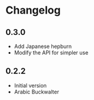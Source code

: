 # Changelog

## 0.3.0

* Add Japanese hepburn
* Modify the API for simpler use

## 0.2.2

* Initial version
* Arabic Buckwalter
